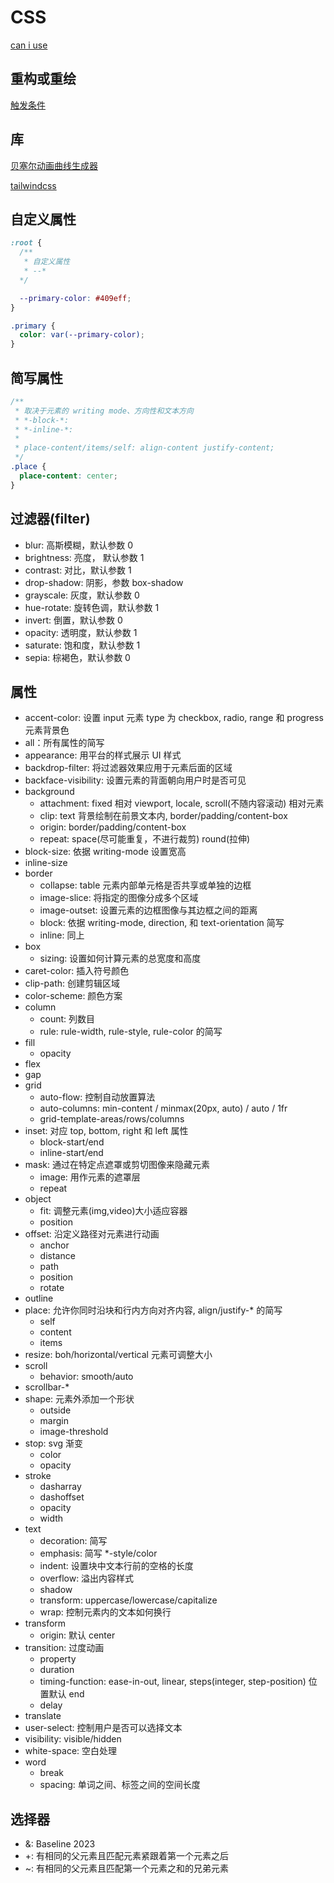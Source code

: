 # CSS

[can i use](https://caniuse.com/webgl)

## 重构或重绘

[触发条件](https://csstriggers.com/)

## 库

[贝塞尔动画曲线生成器](https://cubic-bezier.com/)

[tailwindcss](https://tailwindcss.com/)

## 自定义属性

```css
:root {
  /**
   * 自定义属性
   * --*
  */

  --primary-color: #409eff;
}

.primary {
  color: var(--primary-color);
}

```

## 简写属性

```css
/**
 * 取决于元素的 writing mode、方向性和文本方向
 * *-block-*:
 * *-inline-*:
 *
 * place-content/items/self: align-content justify-content;
 */
.place {
  place-content: center;
}
```

## 过滤器(filter)

- blur: 高斯模糊，默认参数 0
- brightness: 亮度， 默认参数 1
- contrast: 对比，默认参数 1
- drop-shadow: 阴影，参数 box-shadow
- grayscale: 灰度，默认参数 0
- hue-rotate: 旋转色调，默认参数 1
- invert: 倒置，默认参数 0
- opacity: 透明度，默认参数 1
- saturate: 饱和度，默认参数 1
- sepia: 棕褐色，默认参数 0

## 属性

- accent-color: 设置 input 元素 type 为 checkbox, radio, range 和 progress 元素背景色
- all：所有属性的简写
- appearance: 用平台的样式展示 UI 样式
- backdrop-filter: 将过滤器效果应用于元素后面的区域
- backface-visibility: 设置元素的背面朝向用户时是否可见
- background
  - attachment: fixed 相对 viewport, locale, scroll(不随内容滚动) 相对元素
  - clip: text 背景绘制在前景文本内, border/padding/content-box
  - origin: border/padding/content-box
  - repeat: space(尽可能重复，不进行裁剪) round(拉伸)
- block-size: 依据 writing-mode 设置宽高
- inline-size
- border
  - collapse: table 元素内部单元格是否共享或单独的边框
  - image-slice:  将指定的图像分成多个区域
  - image-outset: 设置元素的边框图像与其边框之间的距离
  - block: 依据 writing-mode, direction, 和 text-orientation 简写
  - inline: 同上
- box
  - sizing: 设置如何计算元素的总宽度和高度
- caret-color: 插入符号颜色
- clip-path: 创建剪辑区域
- color-scheme: 颜色方案
- column
  - count: 列数目
  - rule: rule-width, rule-style, rule-color 的简写
- fill
  - opacity
- flex
- gap
- grid
  - auto-flow: 控制自动放置算法
  - auto-columns: min-content / minmax(20px, auto) / auto / 1fr
  - grid-template-areas/rows/columns
- inset: 对应 top, bottom, right 和 left 属性
  - block-start/end
  - inline-start/end
- mask: 通过在特定点遮罩或剪切图像来隐藏元素
  - image: 用作元素的遮罩层
  - repeat
- object
  - fit: 调整元素(img,video)大小适应容器
  - position
- offset: 沿定义路径对元素进行动画
  - anchor
  - distance
  - path
  - position
  - rotate
- outline
- place:  允许你同时沿块和行内方向对齐内容, align/justify-* 的简写
  - self
  - content
  - items
- resize: boh/horizontal/vertical 元素可调整大小
- scroll
  - behavior: smooth/auto
- scrollbar-*
- shape: 元素外添加一个形状
  - outside
  - margin
  - image-threshold
- stop: svg 渐变
  - color
  - opacity
- stroke
  - dasharray
  - dashoffset
  - opacity
  - width
- text
  - decoration: 简写
  - emphasis: 简写 *-style/color
  - indent: 设置块中文本行前的空格的长度
  - overflow: 溢出内容样式
  - shadow
  - transform: uppercase/lowercase/capitalize
  - wrap: 控制元素内的文本如何换行
- transform
  - origin: 默认 center
- transition: 过度动画
  - property
  - duration
  - timing-function: ease-in-out, linear, steps(integer, step-position) 位置默认 end
  - delay
- translate
- user-select: 控制用户是否可以选择文本
- visibility: visible/hidden
- white-space: 空白处理
- word
  - break
  - spacing: 单词之间、标签之间的空间长度

## 选择器

- &: Baseline 2023
- +: 有相同的父元素且匹配元素紧跟着第一个元素之后
- ~: 有相同的父元素且匹配第一个元素之和的兄弟元素
